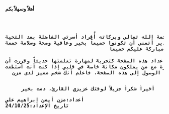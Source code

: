  
<meta http-equiv="Content-Type" content="text/html; charset=UTF-8">
<body>
<p style="font-size:16px;text-align=center;"><b> أهلاً وسهلاً بكم                                           </b></p>
<pre style="text-align:right;font-size:16px;"> <b>

السلام عليكم ورحمة الله تعالى وبركاته
أُفراد أسرتي الفاضلة بعد التحية والإحترام والتقدير أتمنى أن تكونوا جميعاً بخير وعافية وصحة وسلامة جمعة مباركة عليكم جميعاً  
أما بعد
فقد قمت بإعداد هذه الصفحة كتجربة لمهارة تعلمتها حديثاً وقررت أن أُشارك هذه المهارة مع من يملكون مكانة خاصة في قلبي إذا كنت أنت أستطعت الوصول إلى هذه الصفحة، فاعلم أنك شخص مميز لدى مزن
</b></pre>
<pre style="text-align:right;font-size:16px;"><b> أخيراً شكراً جزيلاً لوقتك عزيزي القارئ، دمت بخير   <b></b></b></pre><b><b>
<pre style="text-align:left;font-size:16px;">أعداد:مزن أيمن إبراهيم علي
تاريخ الإعداد:24/10/25
</pre>




</b></b></body>
